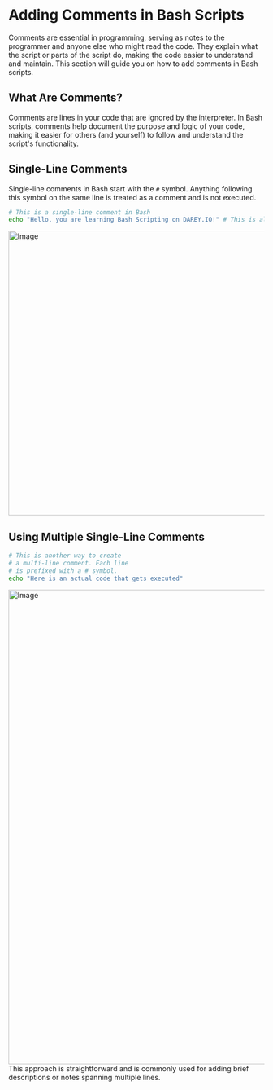 # Adding Comments in Bash Scripts

Comments are essential in programming, serving as notes to the programmer and anyone else who might read the code. They explain what the script or parts of the script do, making the code easier to understand and maintain. This section will guide you on how to add comments in Bash scripts.

## What Are Comments?

Comments are lines in your code that are ignored by the interpreter. In Bash scripts, comments help document the purpose and logic of your code, making it easier for others (and yourself) to follow and understand the script's functionality.

## Single-Line Comments

Single-line comments in Bash start with the `#` symbol. Anything following this symbol on the same line is treated as a comment and is not executed.

```bash
# This is a single-line comment in Bash
echo "Hello, you are learning Bash Scripting on DAREY.IO!" # This is also a comment, following a command
```
<img width="559" alt="Image" src="https://github.com/user-attachments/assets/1a2b4519-dc81-46cb-96a0-5243e49fd2ae" />


## Using Multiple Single-Line Comments

```bash
# This is another way to create
# a multi-line comment. Each line
# is prefixed with a # symbol.
echo "Here is an actual code that gets executed"
```
<img width="932" alt="Image" src="https://github.com/user-attachments/assets/25f7c2cf-2780-4e9a-b51c-165ce43607b6" />
This approach is straightforward and is commonly used for adding brief descriptions or notes spanning multiple lines.

